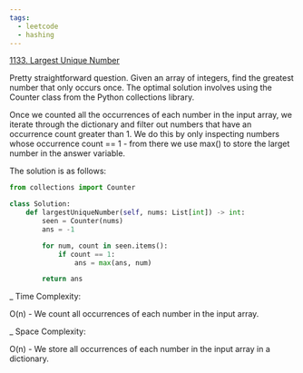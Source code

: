 ```yaml
---
tags:
  - leetcode
  - hashing
---
```


<a href="https://leetcode.com/problems/largest-unique-number/">1133. Largest
Unique Number</a>

Pretty straightforward question. Given an array of integers, find the greatest
number that only occurs once. The optimal solution involves using the Counter
class from the Python collections library.

Once we counted all the occurrences of each number in the input array, we
iterate through the dictionary and filter out numbers that have an occurrence
count greater than 1. We do this by only inspecting numbers whose occurrence
count == 1 - from there we use max() to store the larget number in the answer
variable.

The solution is as follows:

```python
from collections import Counter

class Solution:
    def largestUniqueNumber(self, nums: List[int]) -> int:
        seen = Counter(nums)
        ans = -1

        for num, count in seen.items():
            if count == 1:
                ans = max(ans, num)

        return ans
```

\_ Time Complexity:

O(n) - We count all occurrences of each number in the input array.

\_ Space Complexity:

O(n) - We store all occurrences of each number in the input array in a
dictionary.
